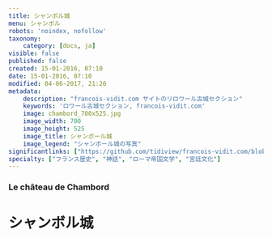 ```yaml
---
title: シャンボル城
menu: シャンボル
robots: 'noindex, nofollow'
taxonomy:
    category: [docs, ja]
visible: false
published: false
created: 15-01-2016, 07:10
date: 15-01-2016, 07:10
modified: 04-06-2017, 21:26
metadata:
    description: "francois-vidit.com サイトのリロワール古城セクション"
    keywords: 'ロワール古城セクション, francois-vidit.com'
    image: chambord_700x525.jpg
    image_width: 700
    image_height: 525
    image_title: シャンボール城
    image_legend: "シャンボール城の写真"
significantlinks: ["https://github.com/tidiview/francois-vidit.com/blob/develop/user/sites/docs/pages/01.home/04.chateaux-de-la-loire/01.chambord/chapter.ja.md"]
specialty: ["フランス歴史", "神話", "ローマ帝国文学", "宮廷文化"]
---
```

### Le château de Chambord

# シャンボル城